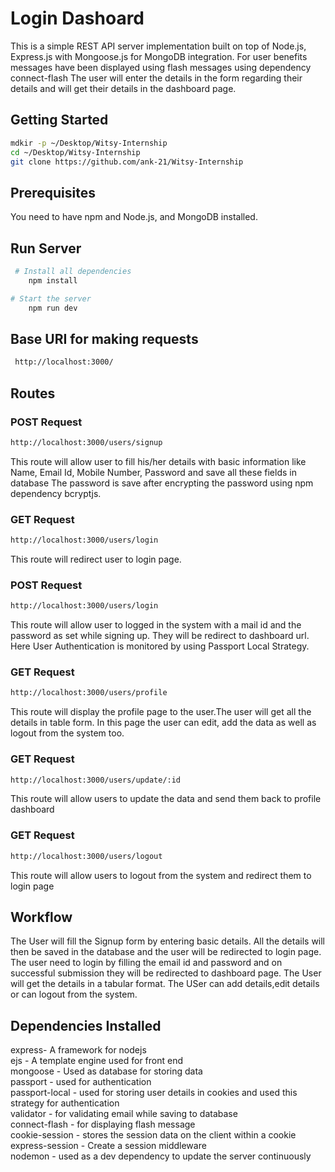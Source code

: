 # Login Dashoard


This is a simple REST API server implementation built on top of Node.js, Express.js with Mongoose.js for MongoDB integration. For user benefits messages have been displayed using flash messages using dependency connect-flash
The user will enter the details in the form regarding their details and will get their details in the dashboard page.

## Getting Started
```bash
mdkir -p ~/Desktop/Witsy-Internship
cd ~/Desktop/Witsy-Internship
git clone https://github.com/ank-21/Witsy-Internship
```

## Prerequisites
You need to have npm and Node.js, and MongoDB installed.

## Run Server
```bash
 # Install all dependencies
    npm install

# Start the server
    npm run dev
 ```
 
## Base URI for making requests
```bash
 http://localhost:3000/
```
 ## Routes
 
 ### POST Request
 ```bash
 http://localhost:3000/users/signup
 ```
 This route will allow user to fill his/her details with basic information like Name, Email Id, Mobile Number, Password and save all these fields in database
 The password is save after encrypting the password using npm dependency bcryptjs.
 
 ### GET Request
 ```bash
 http://localhost:3000/users/login
 ```
 This route will redirect user to login page.

 
 ### POST Request
 ```bash
 http://localhost:3000/users/login
 ```
 This route will allow user to logged in the system with a mail id and the password as set while signing up. They will be redirect to dashboard url. Here User Authentication is monitored by using Passport Local Strategy.


 ### GET Request
 ```bash
 http://localhost:3000/users/profile
 ```
 This route will display the profile page to the user.The user will get all the details in table form. In this page the user can edit, add the data as well as logout from the system too.

 ### GET Request
 ```bash
 http://localhost:3000/users/update/:id
 ```
 This route will allow users to update the data and send them back to profile dashboard
 
  ### GET Request
 ```bash
 http://localhost:3000/users/logout
 ```
 This route will allow users to logout from the system and redirect them to login page

 
 ## Workflow
 The User will fill the Signup form by entering basic details.
 All the details will then be saved in the database and the user will be redirected to login page.
 The user need to login by filling the email id and password and on successful submission they will be redirected to dashboard page.
 The User will get the details in a tabular format.
 The USer can add details,edit details or can logout from the system.
 
 
## Dependencies Installed
express- A framework for nodejs <br />
ejs - A template engine used for front end<br />
mongoose - Used as database for storing data<br />
passport - used for authentication<br />
passport-local - used for storing user details in cookies and used this strategy for authentication<br />
validator - for validating email while saving to database<br />
connect-flash - for displaying flash message<br />
cookie-session - stores the session data on the client within a cookie<br />
express-session - Create a session middleware<br />
nodemon - used as a dev dependency to update the server continuously<br />

 

